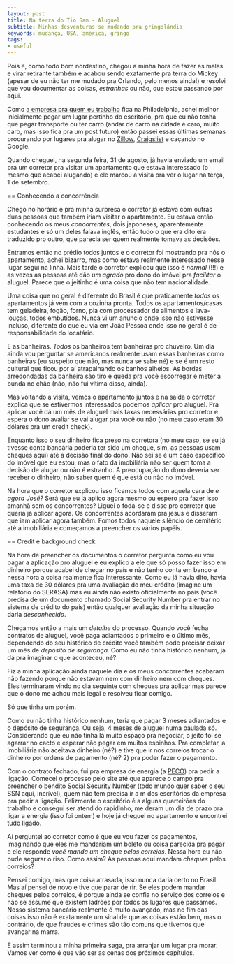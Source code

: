 ```yaml
---
layout: post
title: Na terra do Tio Sam - Aluguel
subtitle: Minhas desventuras se mudando pra gringolândia
keywords: mudança, USA, américa, gringo
tags:
- useful
---
```


Pois é, como todo bom nordestino, chegou a minha hora de fazer as malas e virar retirante também e acabou sendo exatamente pra terra do Mickey (apesar de eu não ter me mudado pra Orlando, pelo menos ainda!) e resolvi que vou documentar as coisas, _estranhas_ ou não, que estou passando por aqui.

Como [a empresa pra quem eu trabalho](http://www.neat.com/) fica na Philadelphia, achei melhor inicialmente pegar um lugar pertinho do escritório, pra que eu não tenha que pegar transporte ou ter carro (andar de carro na cidade é caro, muito caro, mas isso fica pra um post futuro) então passei essas últimas semanas procurando por lugares pra alugar no [Zillow](http://www.zillow.com/), [Craigslist](https://philadelphia.craigslist.org/search/apa) e caçando no Google.

Quando cheguei, na segunda feira, 31 de agosto, já havia enviado um email pra um corretor pra visitar um apartamento que estava interessado (o mesmo que acabei alugando) e ele marcou a visita pra ver o lugar na terça, 1 de setembro.

== Conhecendo a concorrência

Chego no horário e pra minha surpresa o corretor já estava com outras duas pessoas que também iriam visitar o apartamento. Eu estava então conhecendo os meus *concorrentes*, dois japoneses, aparentemente estudantes e só um deles falava inglês, então tudo o que era dito era traduzido pro outro, que parecia ser quem realmente tomava as decisões.

Entramos então no prédio todos juntos e o corretor foi mostrando pra nós o apartamento, achei bizarro, mas como estava realmente interessado nesse lugar segui na linha. Mais tarde o corretor explicou que isso é *normal* (!!!) e as vezes as pessoas até dão _um agrado_ pro dono do imóvel pra _facilitar_ o aluguel. Parece que o jeitinho é uma coisa que não tem nacionalidade.

Uma coisa que no geral é diferente do Brasil é que praticamente *todos* os apartamentos já vem com a cozinha pronta. Todos os apartamentos/casas tem geladeira, fogão, forno, pia com processador de alimentos e lava-louças, todos embutidos. Nunca vi um anuncio onde isso não estivesse incluso, diferente do que eu via em João Pessoa onde isso no geral é de responsabilidade do locatário.

E as banheiras. *Todos* os banheiros tem banheiras pro chuveiro. Um dia ainda vou perguntar se americanos realmente usam essas banheiras como banheiras (eu suspeito que não, mas nunca se sabe né) e se é um resto cultural que ficou por aí atrapalhando os banhos alheios. As bordas arredondadas da banheira são tiro e queda pra você escorregar e meter a bunda no chão (não, não fui vítima disso, ainda).

Mas voltando a visita, vemos o apartamento juntos e na saída o corretor explica que se estivermos interessados podemos *aplicar* pro aluguel. Pra aplicar você dá um mês de aluguel mais taxas necessárias pro corretor e espera o dono avaliar se vai alugar pra você ou não (no meu caso eram 30 dólares pra um credit check).

Enquanto isso o seu dinheiro fica preso na corretora (no meu caso, se eu já tivesse conta bancária poderia ter sido um cheque, sim, as pessoas usam cheques aqui) até a decisão final do dono. Não sei se é um caso específico do imóvel que eu estou, mas o fato da imobiliária não ser quem toma a decisão de alugar ou não é estranho. A preocupação do dono deveria ser receber o dinheiro, não saber quem é que está ou não no imóvel.

Na hora que o corretor explicou isso ficamos todos com aquela cara de *e agora José?* Será que eu já aplico agora mesmo ou espero pra fazer isso amanhã sem os concorrentes? Liguei o foda-se e disse pro corretor que queria já aplicar agora. Os concorrentes acordaram pra jesus e disseram que iam aplicar agora também. Fomos todos naquele silêncio de cemitério até a imobiliária e começamos a preencher os vários papéis.

== Credit e background check

Na hora de preencher os documentos o corretor pergunta como eu vou pagar a aplicação pro aluguel e eu explico a ele que só posso fazer isso em dinheiro porque acabei de chegar no país e não tenho conta em banco e nessa hora a coisa realmente fica interessante. Como eu já havia dito, havia uma taxa de 30 dólares pra uma avaliação do meu crédito (imagine um relatório do SERASA) mas eu ainda não existo oficialmente no país (você precisa de um documento chamado Social Security Number pra entrar no sistema de crédito do país) então qualquer avaliação da minha situação daria _desconhecido_.

Chegamos então a mais um _detalhe_ do processo. Quando você fecha contratos de aluguel, você paga adiantados o primeiro e o último mês, dependendo do seu histórico de crédito você também pode precisar deixar um mês de _depósito de segurança_. Como eu não tinha histórico nenhum, já dá pra imaginar o que aconteceu, né?

Fiz a minha aplicação ainda naquele dia e os meus concorrentes acabaram não fazendo porque não estavam nem com dinheiro nem com cheques. Eles terminaram vindo no dia seguinte com cheques pra aplicar mas parece que o dono me achou mais legal e resolveu ficar comigo.

Só que tinha um porém.

Como eu não tinha histórico nenhum, teria que pagar 3 meses adiantados e o depósito de segurança. Ou seja, 4 meses de aluguel numa paulada só. Considerando que eu não tinha lá muito espaço pra negociar, o jeito foi se agarrar no cacto e esperar não pegar em muitos espinhos. Pra completar, a imobiliária não aceitava dinheiro (né?) e tive que ir nos correios trocar o dinheiro por ordens de pagamento (né? 2) pra poder fazer o pagamento.

Com o contrato fechado, fui pra empresa de energia (a [PECO](https://www.peco.com/Pages/Home.aspx)) pra pedir a ligação. Comecei o processo pelo site até que aparece o campo pra preencher o bendito Social Security Number (todo mundo quer saber o seu SSN aqui, incrível), quem não tem precisa ir a m dos escritórios da empresa pra pedir a ligação. Felizmente o escritório é a alguns quarteirões do trabalho e consegui ser atendido rapidinho, me deram um dia de prazo pra ligar a energia (isso foi ontem) e hoje já cheguei no apartamento e encontrei tudo ligado.

Aí perguntei ao corretor como é que eu vou fazer os pagamentos, imaginando que eles me mandariam um boleto ou coisa parecida pra pagar e ele responde _você manda um cheque pelos correios_. Nessa hora eu não pude segurar o riso. Como assim? As pessoas aqui mandam *cheques* pelos correios?

Pensei comigo, mas que coisa atrasada, isso nunca daria certo no Brasil. Mas aí pensei de novo e tive que parar de rir. Se eles podem mandar cheques pelos correios, é porque ainda se confia no serviço dos correios e não se assume que existem ladrões por todos os lugares que passamos. Nosso sistema bancário realmente é muito avançado, mas no fim das coisas isso não é exatamente um sinal de que as coisas estão bem, mas o contrário, de que fraudes e crimes são tão comuns que tivemos que avançar na marra.

E assim terminou a minha primeira saga, pra arranjar um lugar pra morar. Vamos ver como é que vão ser as cenas dos próximos capítulos.
